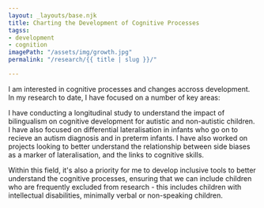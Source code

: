 ```yaml
---
layout: _layouts/base.njk
title: Charting the Development of Cognitive Processes
tagss:
- development
- cognition
imagePath: "/assets/img/growth.jpg"
permalink: "/research/{{ title | slug }}/"

---
```

I am interested in cognitive processes and changes accross development. In my research to date, I have focused on a number of key areas:

I have conducting a longitudinal study to understand the impact of bilingualism on cognitive development for autistic and non-autistic children. I have also focused on differential lateralisation in infants who go on to recieve an autism diagnosis and in preterm infants. I have also worked on projects looking to better understand the relationship between side biases as a marker of lateralisation, and the links to cognitive skills. 

Within this field, it's also a priority for me to develop inclusive tools to better understand the cognitive processes, ensuring that we can include children who are frequently excluded from research - this includes children with intellectual disabilities, minimally verbal or non-speaking children. 